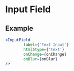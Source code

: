# Input Field

## Example

```jsx
<InputField
		label={'Text Input'}
		html5type={'text'}
		onChange={onChange}
		onBlur={onBlur}
/>
```